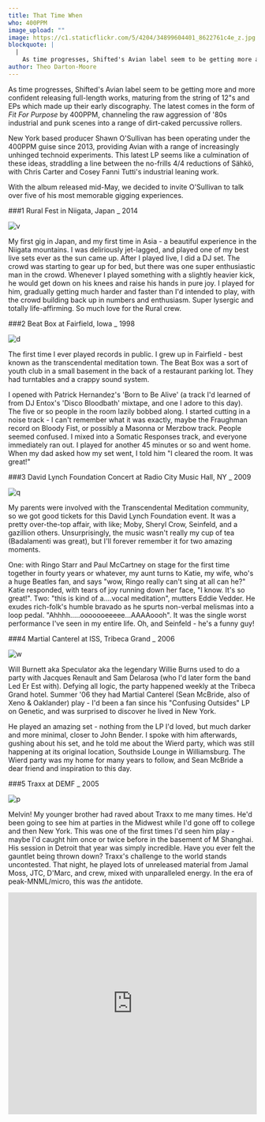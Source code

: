 ```yaml
---
title: That Time When
who: 400PPM
image_upload: ""
image: https://c1.staticflickr.com/5/4204/34899604401_8622761c4e_z.jpg
blockquote: |
  |
    As time progresses, Shifted's Avian label seem to be getting more and more confident releasing full-length works, maturing from the string of 12"s and EPs which made up their early discography. The latest comes in the form of _Fit For Purpose_ by 400PPM, channeling the raw aggression of  '80s industrial and punk scenes into a range of dirt-caked percussive rollers.
author: Theo Darton-Moore
---
```

As time progresses, Shifted's Avian label seem to be getting more and more confident releasing full-length works, maturing from the string of 12"s and EPs which made up their early discography. The latest comes in the form of _Fit For Purpose_ by 400PPM, channeling the raw aggression of  '80s industrial and punk scenes into a range of dirt-caked percussive rollers. 

New York based producer Shawn O'Sullivan has been operating under the 400PPM guise since 2013, providing Avian with a range of increasingly unhinged technoid experiments. This latest LP seems like a culmination of these ideas, straddling a line between the no-frills 4/4 reductions of Sähkö, with Chris Carter and Cosey Fanni Tutti's industrial leaning work. 

With the album released mid-May, we decided to invite O'Sullivan to talk over five of his most memorable gigging experiences. 

###1 Rural Fest in Niigata, Japan _ 2014

![v](https://c1.staticflickr.com/5/4246/35114104612_5c25470a63_z.jpg)

My first gig in Japan, and my first time in Asia - a beautiful experience in the Niigata mountains. I was deliriously jet-lagged, and played one of my best live sets ever as the sun came up. After I played live, I did a DJ set. The crowd was starting to gear up for bed, but there was one super enthusiastic man in the crowd. Whenever I played something with a slightly heavier kick, he would get down on his knees and raise his hands in pure joy. I played for him, gradually getting much harder and faster than I'd intended to play, with the crowd building back up in numbers and enthusiasm. Super lysergic and totally life-affirming. So much love for the Rural crew.

###2 Beat Box at Fairfield, Iowa _ 1998

![d](https://c1.staticflickr.com/5/4230/35114104832_70407d32e4_z.jpg)

The first time I ever played records in public. I grew up in Fairfield - best known as the transcendental meditation town. The Beat Box was a sort of youth club in a small basement in the back of a restaurant parking lot. They had turntables and a crappy sound system. 

I opened with Patrick Hernandez's 'Born to Be Alive' (a track I'd learned of from DJ Entox's 'Disco Bloodbath' mixtape, and one I adore to this day). The five or so people in the room lazily bobbed along. I started cutting in a noise track - I can't remember what it was exactly, maybe the Fraughman record on Bloody Fist, or possibly a Masonna or Merzbow track. People seemed confused. I mixed into a Somatic Responses track, and everyone immediately ran out. I played for another 45 minutes or so and went home. When my dad asked how my set went, I told him "I cleared the room. It was great!"

###3 David Lynch Foundation Concert at Radio City Music Hall, NY _ 2009

![q](https://c1.staticflickr.com/5/4248/35150499991_e06eaf26ff_z.jpg)

My parents were involved with the Transcendental Meditation community, so we got good tickets for this David Lynch Foundation event. It was a pretty over-the-top affair, with like; Moby, Sheryl Crow, Seinfeld, and a gazillion others. Unsurprisingly, the music wasn't really my cup of tea (Badalamenti was great), but I'll forever remember it for two amazing moments. 

One: with Ringo Starr and Paul McCartney on stage for the first time together in fourty years or whatever, my aunt turns to Katie, my wife, who's a huge Beatles fan, and says "wow, Ringo really can't sing at all can he?" Katie responded, with tears of joy running down her face, "I know. It's so great!". Two: "this is kind of a....vocal meditation", mutters Eddie Vedder. He exudes rich-folk's humble bravado as he spurts non-verbal melismas into a  loop pedal. "Ahhhh.....ooooooeeeee...AAAAoooh". It was the single worst performance I've seen in my entire life. Oh, and Seinfeld - he's a funny guy!

###4 Martial Canterel at ISS, Tribeca Grand _  2006

![w](https://c1.staticflickr.com/5/4266/35114105032_d5df914858_z.jpg)

Will Burnett aka Speculator aka the legendary Willie Burns used to do a party with Jacques Renault and Sam Delarosa (who I'd later form the band Led Er Est with). Defying all logic, the party happened weekly at the Tribeca Grand hotel. Summer '06 they had Martial Canterel (Sean McBride, also of Xeno & Oaklander) play - I'd been a fan since his "Confusing Outsides" LP on Genetic, and was surprised to discover he lived in New York. 

He played an amazing set - nothing from the LP I'd loved, but much darker and more minimal, closer to John Bender. I spoke with him afterwards, gushing about his set, and he told me about the Wierd party, which was still happening at its original location, Southside Lounge in Williamsburg. The Wierd party was my home for many years to follow, and Sean McBride a dear friend and inspiration to this day. 

###5 Traxx at DEMF _ 2005

![p](https://c1.staticflickr.com/5/4281/35114104902_e2fefa282c_z.jpg)

Melvin! My younger brother had raved about Traxx to me many times. He'd been going to see him at parties in the Midwest while I'd gone off to college and then New York. This was one of the first times I'd seen him play - maybe I'd caught him once or twice before in the basement of M Shanghai. His session in Detroit that year was simply incredible. Have you ever felt the gauntlet being thrown down? Traxx's challenge to the world stands uncontested. That night, he played lots of unreleased material from Jamal Moss, JTC, D'Marc, and crew, mixed with unparalleled energy. In the era of peak-MNML/micro, this was _the_ antidote.

<iframe width="100%" height="450" scrolling="no" frameborder="no" src="https://w.soundcloud.com/player/?url=https%3A//api.soundcloud.com/tracks/318331845&auto_play=false&hide_related=false&show_comments=true&show_user=true&show_reposts=false&visual=true"></iframe>